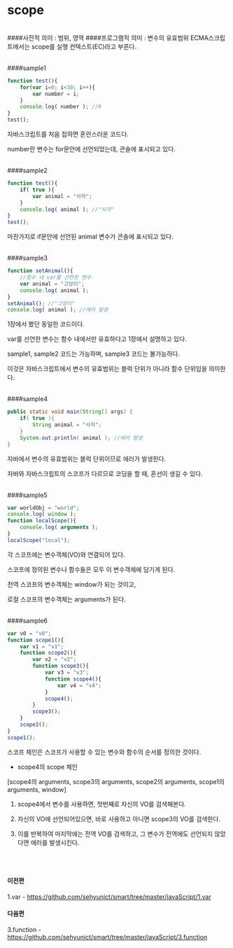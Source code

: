 # scope

<br/>
####사전적 의미 : 범위, 영역
####프로그램적 의미 : 변수의 유효범위
ECMA스크립트에서는 scope를 실행 컨텍스트(EC)라고 부른다.
<br/><br/>

####sample1
```javascript
function test(){
	for(var i=0; i<10; i++){
		var number = i;
	}
	console.log( number ); //9
}
test();
```
자바스크립트를 처음 접하면 혼란스러운 코드다.

number란 변수는 for문안에 선언되었는데, 콘솔에 표시되고 있다. 
<br/><br/>

####sample2
```javascript
function test(){
	if( true ){
		var animal = "사자";
	}
	console.log( animal ); //"사자"
}
test();
```
마찬가지로 if문안에 선언된 animal 변수가 콘솔에 표시되고 있다.
<br/><br/>

####sample3
```javascript
function setAnimal(){
	//함수 내 var를 선언한 변수
	var animal = "고앙이";
	console.log( animal );
}
setAnimal(); //"고양이"
console.log( animal ); //에러 발생
```
1장에서 봤던 동일한 코드이다.

var를 선언한 변수는 함수 내에서만 유효하다고 1장에서 설명하고 있다.

sample1, sample2 코드는 가능하며, sample3 코드는 불가능하다.

 이것은 자바스크립트에서 변수의 유효범위는 블럭 단위가 아니라 함수 단위임을 의미한다.
<br/><br/>

####sample4
```java
public static void main(String[] args) {
	if( true ){
		String animal = "사자";
	}
	System.out.println( animal ); //에러 발생
}
```
자바에서 변수의 유효범위는 블럭 단위이므로 에러가 발생한다.

자바와 자바스크립트의 스코프가 다르므로 코딩을 할 때, 혼선이 생길 수 있다.
<br/><br/>

####sample5
```javascript
var worldObj = "world";
console.log( window );
function localScope(){
	console.log( arguments );
}
localScope("local");
```
각 스코프에는 변수객체(VO)와 연결되어 있다.

스코프에 정의된 변수나 함수들은 모두 이 변수객체에 담기게 된다.
 
전역 스코프의 변수객체는 window가 되는 것이고,

로컬 스코프의 변수객체는 arguments가 된다.
<br/><br/>

####sample6
```javascript
var v0 = "v0";
function scope1(){
	var v1 = "v1"; 
	function scope2(){
		var v2 = "v2";
		function scope3(){
			var v3 = "v3";
			function scope4(){
				var v4 = "v4";
			}
			scope4();
		}
		scope3();
	}
	scope2();
}
scope1();
```
스코프 체인은 스코프가 사용할 수 있는 변수와 함수의 순서를 정의한 것이다.

- scope4의 scope 체인

[scope4의 arguments, scope3의 arguments, scope2의 arguments, scope1의 arguments, window]
<br>

1. scope4에서 변수를 사용하면, 첫번째로 자신의 VO를 검색해본다.

2. 자신의 VO에 선언되어있으면, 바로 사용하고 아니면 scope3의 VO를 검색한다.

3. 이를 반복하여 마지막에는 전역 VO를 검색하고, 그 변수가 전역에도 선언되지 않았다면 에러를 발생시킨다.
<br/><br/>
<br/>

#### 이전편 
1.var - https://github.com/sehyunict/smart/tree/master/javaScript/1.var
#### 다음편
3.function - https://github.com/sehyunict/smart/tree/master/javaScript/3.function

<br/>
<br/>
<br/>
<br/>
